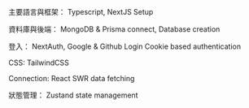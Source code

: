 主要語言與框架： Typescript, NextJS Setup

資料庫與後端： MongoDB & Prisma connect, Database creation

登入： NextAuth, Google & Github Login Cookie based authentication

CSS: TailwindCSS

Connection: React SWR data fetching

狀態管理： Zustand state management
